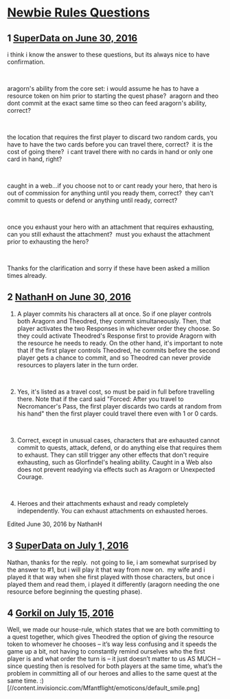 # [Newbie Rules Questions](https://community.fantasyflightgames.com/topic/223805-newbie-rules-questions/)

## 1 [SuperData on June 30, 2016](https://community.fantasyflightgames.com/topic/223805-newbie-rules-questions/?do=findComment&comment=2288264)

i think i know the answer to these questions, but its always nice to have confirmation.

 

aragorn's ability from the core set: i would assume he has to have a resource token on him prior to starting the quest phase?  aragorn and theo dont commit at the exact same time so theo can feed aragorn's ability, correct?

 

the location that requires the first player to discard two random cards, you have to have the two cards before you can travel there, correct?  it is the cost of going there?  i cant travel there with no cards in hand or only one card in hand, right?

 

caught in a web...if you choose not to or cant ready your hero, that hero is out of commission for anything until you ready them, correct?  they can't commit to quests or defend or anything until ready, correct?

 

once you exhaust your hero with an attachment that requires exhausting, can you still exhaust the attachment?  must you exhaust the attachment prior to exhausting the hero?

 

Thanks for the clarification and sorry if these have been asked a million times already.

## 2 [NathanH on June 30, 2016](https://community.fantasyflightgames.com/topic/223805-newbie-rules-questions/?do=findComment&comment=2288806)

1) A player commits his characters all at once. So if one player controls both Aragorn and Theodred, they commit simultaneously. Then, that player activates the two Responses in whichever order they choose. So they could activate Theodred's Response first to provide Aragorn with the resource he needs to ready. On the other hand, it's important to note that if the first player controls Theodred, he commits before the second player gets a chance to commit, and so Theodred can never provide resources to players later in the turn order.

 

2) Yes, it's listed as a travel cost, so must be paid in full before travelling there. Note that if the card said "Forced: After you travel to Necromancer's Pass, the first player discards two cards at random from his hand" then the first player could travel there even with 1 or 0 cards.

 

3) Correct, except in unusual cases, characters that are exhausted cannot commit to quests, attack, defend, or do anything else that requires them to exhaust. They can still trigger any other effects that don't require exhausting, such as Glorfindel's healing ability. Caught in a Web also does not prevent readying via effects such as Aragorn or Unexpected Courage.

 

4) Heroes and their attachments exhaust and ready completely independently. You can exhaust attachments on exhausted heroes.

Edited June 30, 2016 by NathanH

## 3 [SuperData on July 1, 2016](https://community.fantasyflightgames.com/topic/223805-newbie-rules-questions/?do=findComment&comment=2289882)

Nathan, thanks for the reply.  not going to lie, i am somewhat surprised by the answer to #1, but i will play it that way from now on.  my wife and i played it that way when she first played with those characters, but once i played them and read them, i played it differently (aragorn needing the one resource before beginning the questing phase).  

## 4 [Gorkil on July 15, 2016](https://community.fantasyflightgames.com/topic/223805-newbie-rules-questions/?do=findComment&comment=2311012)

Well, we made our house-rule, which states that we are both committing to a quest together, which gives Theodred the option of giving the resource token to whomever he chooses – it’s way less confusing and it speeds the game up a bit, not having to constantly remind ourselves who the first player is and what order the turn is – it just doesn’t matter to us AS MUCH – since questing then is resolved for both players at the same time, what’s the problem in committing all of our heroes and allies to the same quest at the same time. :) [//content.invisioncic.com/Mfantflight/emoticons/default_smile.png]

